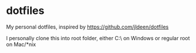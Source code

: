 # dotfiles

My personal dotfiles, inspired by https://github.com/jldeen/dotfiles

I personally clone this into root folder, either C:\ on Windows or regular root on Mac/*nix